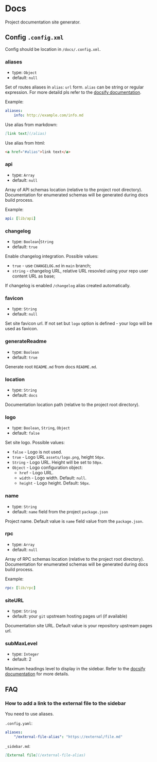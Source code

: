 # Docs

Project documentation site generator.

## Config `.config.xml`

Config should be location in `/docs/.config.xml`.

### aliases

-   type: `Object`
-   default: `null`

Set of routes aliases in `alias`: `url` form. `alias` can be string or regular expression. For more detaild pls refer to the [docsify documentation](https://docsify.js.org/#/configuration?id=alias).

Example:

```yaml
aliases:
    info: http://example.com/info.md
```

Use alias from markdown:

```markdown
[link text](/alias)
```

Use alias from html:

```html
<a href="#alias">link text</a>
```

### api

-   type: `Array`
-   default: `null`

Array of API schemas location (relative to the project root directory). Documentation for enumerated schemas will be generated during docs build process.

Example:

```yaml
api: [lib/api]
```

### changelog

-   type: `Boolean`|`String`
-   default: `true`

Enable changelog integration. Possible values:

-   `true` - use `CHANGELOG.md` in `main` branch;
-   `string` - changelog URL, relative URL resovled using your repo user content URL as base;

If changelog is enabled `/changelog` alias created automatically.

### favicon

-   type: `String`
-   default: `null`

Set site favicon url. If not set but `logo` option is defined - your logo will be used as favicon.

### generateReadme

-   type: `Boolean`
-   default: `true`

Generate root `README.md` from docs `README.md`.

### location

-   type: `String`
-   default: `docs`

Documentation location path (relative to the project root directory).

### logo

-   type: `Boolean`, `String`, `Object`
-   default: `false`

Set site logo. Possible values:

-   `false` - Logo is not used.
-   `true` - Logo URL `assets/logo.png`, height `50px`.
-   `String` - Logo URL. Height will be set to `50px`.
-   `Object` - Logo configuration object:
    -   `href` - Logo URL.
    -   `width` - Logo width. Default: `null`.
    -   `height` - Logo height. Default: `50px`.

### name

-   type: `String`
-   default: `name` field from the project `package.json`

Project name. Default value is `name` field value from the `package.json`.

### rpc

-   type: `Array`
-   default: `null`

Array of RPC schemas location (relative to the project root directory). Documentation for enumerated schemas will be generated during docs build process.

Example:

```yaml
rpc: [lib/rpc]
```

### siteURL

-   type: `String`
-   default: your `git` upstream hosting pages url (if available)

Documentation site URL. Default value is your repository upstream pages url.

### subMaxLevel

-   type: `Integer`
-   default: 2

Maximum headings level to display in the sidebar. Refer to the [docsify documentation](https://docsify.js.org/#/configuration?id=submaxlevel) for more details.

## FAQ

### How to add a link to the external file to the sidebar

You need to use aliases.

`.config.yaml`:

```yaml
aliases:
    "/external-file-alias": "https://external/file.md"
```

`_sidebar.md`:

```markdown
[External file](/external-file-alias)
```
